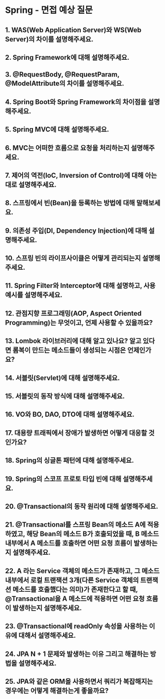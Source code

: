 # Spring - 면접 예상 질문

## 1. WAS(Web Application Server)와 WS(Web Server)의 차이를 설명해주세요.
## 2. Spring Framework에 대해 설명해주세요.
## 3. @RequestBody, @RequestParam, @ModelAttribute의 차이를 설명해주세요.
## 4. Spring Boot와 Spring Framework의 차이점을 설명해주세요.
## 5. Spring MVC에 대해 설명해주세요.
## 6. MVC는 어떠한 흐름으로 요청을 처리하는지 설명해주세요.
## 7. 제어의 역전(IoC, Inversion of Control)에 대해 아는대로 설명해주세요.
## 8. 스프링에서 빈(Bean)을 등록하는 방법에 대해 말해보세요.
## 9. 의존성 주입(DI, Dependency Injection)에 대해 설명해주세요.
## 10. 스프링 빈의 라이프사이클은 어떻게 관리되는지 설명해주세요.
## 11. Spring Filter와 Interceptor에 대해 설명하고, 사용 예시를 설명해주세요.
## 12. 관점지향 프로그래밍(AOP, Aspect Oriented Programming)는 무엇이고, 언제 사용할 수 있을까요?
## 13. Lombok 라이브러리에 대해 알고 있나요? 알고 있다면 롬복이 만드는 메소드들이 생성되는 시점은 언제인가요?
## 14. 서블릿(Servlet)에 대해 설명해주세요.
## 15. 서블릿의 동작 방식에 대해 설명해주세요.
## 16. VO와 BO, DAO, DTO에 대해 설명해주세요.
## 17. 대용량 트래픽에서 장애가 발생하면 어떻게 대응할 것인가요?
## 18. Spring의 싱글톤 패턴에 대해 설명해주세요.
## 19. Spring의 스코프 프로토 타입 빈에 대해 설명해주세요.
## 20. @Transactional의 동작 원리에 대해 설명해주세요.
## 21. @Transactional를 스프링 Bean의 메소드 A에 적용하였고, 해당 Bean의 메소드 B가 호출되었을 때, B 메소드 내부에서 A 메소드를 호출하면 어떤 요청 흐름이 발생하는지 설명해주세요.
## 22. A 라는 Service 객체의 메소드가 존재하고, 그 메소드 내부에서 로컬 트랜잭션 3개(다른 Service 객체의 트랜잭션 메소드를 호출했다는 의미)가 존재한다고 할 때, @Transactional을 A 메소드에 적용하면 어떤 요청 흐름이 발생하는지 설명해주세요.
## 23. @Transactional에 readOnly 속성을 사용하는 이유에 대해서 설명해주세요.
## 24. JPA N + 1 문제와 발생하는 이유 그리고 해결하는 방법을 설명해주세요.
## 25. JPA와 같은 ORM을 사용하면서 쿼리가 복잡해지는 경우에는 어떻게 해결하는게 좋을까요?